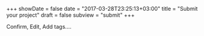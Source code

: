 +++
showDate = false
date = "2017-03-28T23:25:13+03:00"
title = "Submit your project"
draft = false
subview = "submit"
+++

Confirm, Edit, Add tags....

